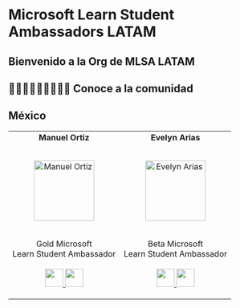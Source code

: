 # Microsoft Learn Student Ambassadors LATAM
## Bienvenido a la Org de MLSA LATAM
## 👩🏻‍💻👩🏻‍💻👩🏻‍💻 Conoce a la comunidad
## México
<table align="center">
  <tr align="center">
    <!-- Abajo de esta linea, copia desde el <td> hasta el </td> y reemplazalo con tus datos
    <td>
      <strong>Tu Nombre</strong>
      <p align="center">
        <br>
        <img src = "https://URL_de_tu_foto"  height="120" alt="Coloca_tu_nombre">
      </p>
      <p align="center">
        <br> Hito <br> Learn Student Ambassador <br>
        <br> 
        <a href = "https://github.com/TU_USUARIO_GitHub">
          <img src = "http://www.iconninja.com/files/241/825/211/round-collaboration-social-github-code-circle-network-icon.svg" width="36" height = "36"/>
        </a>
        <a href = "https://www.linkedin.com/in/TU_USUARIO_linkedin/">
          <img src = "http://www.iconninja.com/files/863/607/751/network-linkedin-social-connection-circular-circle-media-icon.svg" width="36" height="36"/>
        </a>
      </p>
    </td>
    -->
    <!-- Ejemplo-->
    <td>
      <strong>Manuel Ortiz</strong>
      <p align="center">
        <br>
      <img src = "https://avatars.githubusercontent.com/u/42986813?v=4"  height="120" alt="Manuel Ortiz">
      </p>
      <p align="center">
        <br> Gold Microsoft <br> Learn Student Ambassador <br>
        <br>
        <a href = "https://github.com/ManuOSMx">
          <img src = "http://www.iconninja.com/files/241/825/211/round-collaboration-social-github-code-circle-network-icon.svg" width="36" height = "36"/>
        </a>
        <a href = "https://www.linkedin.com/in/manuosmx/">
          <img src = "http://www.iconninja.com/files/863/607/751/network-linkedin-social-connection-circular-circle-media-icon.svg" width="36" height="36"/>
        </a>
      </p>
    </td>
    <td>
      <strong>Evelyn Arias</strong>
      <p align="center">
        <br>
      <img src = "https://avatars.githubusercontent.com/u/56201433?v=4"  height="120" alt="Evelyn Arias">
      </p>
      <p align="center">
        <br> Beta Microsoft <br> Learn Student Ambassador <br>
        <br>
        <a href = "https://github.com/earias12">
          <img src = "http://www.iconninja.com/files/241/825/211/round-collaboration-social-github-code-circle-network-icon.svg" width="36" height = "36"/>
        </a>
        <a href = "https://www.linkedin.com/in/evelynariasv/">
          <img src = "http://www.iconninja.com/files/863/607/751/network-linkedin-social-connection-circular-circle-media-icon.svg" width="36" height="36"/>
        </a>
      </p>
    </td>
    <!-- Justo arriba de esta línea y debajo del </td> anterior, Inserta el <td> con tus datos -->
  </tr>
</table>

